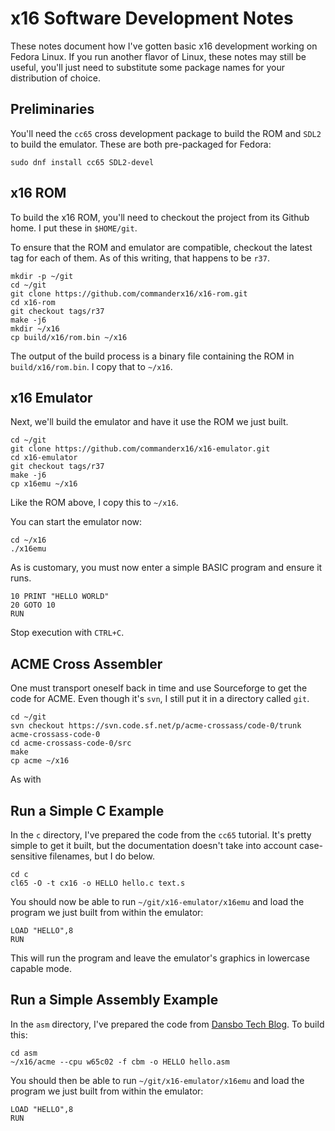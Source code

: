 # x16 Software Development Notes

These notes document how I've gotten basic x16 development working on Fedora Linux. If you run another flavor of Linux, these notes may still be useful, you'll just need to substitute some package names for your distribution of choice.

## Preliminaries

You'll need the `cc65` cross development package to build the ROM and `SDL2` to build the emulator. These are both pre-packaged for Fedora:

```shell
sudo dnf install cc65 SDL2-devel
```

## x16 ROM

To build the x16 ROM, you'll need to checkout the project from its Github home. I put these in `$HOME/git`.

To ensure that the ROM and emulator are compatible, checkout the latest tag for each of them. As of this writing, that happens to be `r37`.

```shell
mkdir -p ~/git
cd ~/git
git clone https://github.com/commanderx16/x16-rom.git
cd x16-rom
git checkout tags/r37
make -j6
mkdir ~/x16
cp build/x16/rom.bin ~/x16
```

The output of the build process is a binary file containing the ROM in `build/x16/rom.bin`. I copy that to `~/x16`.

## x16 Emulator

Next, we'll build the emulator and have it use the ROM we just built.

```shell
cd ~/git
git clone https://github.com/commanderx16/x16-emulator.git
cd x16-emulator
git checkout tags/r37
make -j6
cp x16emu ~/x16
```

Like the ROM above, I copy this to `~/x16`.

You can start the emulator now:

```shell
cd ~/x16
./x16emu
```

As is customary, you must now enter a simple BASIC program and ensure it runs.

```basic
10 PRINT "HELLO WORLD"
20 GOTO 10
RUN
```

Stop execution with `CTRL+C`.

## ACME Cross Assembler

One must transport oneself back in time and use Sourceforge to get the code for ACME. Even though it's `svn`, I still put it in a directory called `git`.

```shell
cd ~/git
svn checkout https://svn.code.sf.net/p/acme-crossass/code-0/trunk acme-crossass-code-0
cd acme-crossass-code-0/src
make
cp acme ~/x16
```

As with 

## Run a Simple C Example

In the `c` directory, I've prepared the code from the `cc65` tutorial. It's pretty simple to get it built, but the documentation doesn't take into account case-sensitive filenames, but I do below.

```shell
cd c
cl65 -O -t cx16 -o HELLO hello.c text.s
```

You should now be able to run `~/git/x16-emulator/x16emu` and load the program we just built from within the emulator:

```basic
LOAD "HELLO",8
RUN
```

This will run the program and leave the emulator's graphics in lowercase capable mode.

## Run a Simple Assembly Example

In the `asm` directory, I've prepared the code from [Dansbo Tech Blog](https://techblog.dansbo.dk/?p=191). To build this:

```shell
cd asm
~/x16/acme --cpu w65c02 -f cbm -o HELLO hello.asm
```

You should then be able to run `~/git/x16-emulator/x16emu` and load the program we just built from within the emulator:

```basic
LOAD "HELLO",8
RUN
```